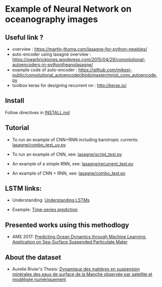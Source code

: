 Example of Neural Network on oceanography images
================================================

Useful link ?
-------------

* overview : https://martin-thoma.com/lasagne-for-python-newbies/
* auto-encoder using lasagne overview : https://swarbrickjones.wordpress.com/2015/04/29/convolutional-autoencoders-in-pythontheanolasagne/
* example code of auto-encoder : https://github.com/mikesj-public/convolutional_autoencoder/blob/master/mnist_conv_autoencode.py
* toolbox keras for designing recurrent nn : http://keras.io/

Install
-------
Follow directives in [INSTALL.md](INSTALL.md)

Tutorial
--------
* To run an example of CNN+RNN including barotropic currents: [lasagne/combo_test_uv.py](lasagne/combo_test_uv.py)

* To run an example of CNN, see:  [lasagne/script_test.py](lasagne/script_test.py)

* An example of a simple RNN, see: [lasagne/recurrent_test.py](lasagne/recurrent_test.py)

* An example of CNN + RNN, see: [lasagne/combo_test.py](lasagne/combo_test.py)

LSTM links:
--------
* Understanding: [Understanding LSTMs](http://colah.github.io/posts/2015-08-Understanding-LSTMs/)

* Example: [Time-series prediction](http://machinelearningmastery.com/time-series-prediction-lstm-recurrent-neural-networks-python-keras/)

Presented works using this methodlogy
--------

* AMS 2017: [Predicting Ocean Dynamics through Machine Learning: Application on Sea-Surface Suspended Particulate Mater](https://ams.confex.com/ams/97Annual/videogateway.cgi/id/36662?recordingid=36662&uniqueid=Paper313041&entry_password=684415)

About the dataset
---------

* Aurelie Rivier's Thesis: [Dynamique des matières en suspension minérales des eaux de surface de la Manche observée par satellite et modélisée numériquement](https://www.theses.fr/2013BRES0056)

